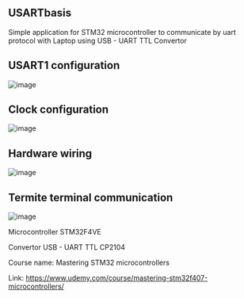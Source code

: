 ## USARTbasis
Simple application for STM32 microcontroller to communicate by uart protocol with Laptop using USB - UART TTL Convertor

## USART1 configuration
![image](https://github.com/user-attachments/assets/510b4c74-506e-4d30-9a3f-c21ece9bbcf4)

## Clock configuration
![image](https://github.com/user-attachments/assets/a9ceb812-a624-4551-9214-d781da2688b7)


## Hardware wiring
![image](https://github.com/user-attachments/assets/c07f565f-584b-4baa-b5c9-f9b83164849e)

## Termite terminal communication
![image](https://github.com/user-attachments/assets/a1a0ed7a-cb46-489c-aee5-e1b3f6f2bae6)

Microcontroller STM32F4VE

Convertor USB - UART TTL CP2104

Course name: Mastering STM32 microcontrollers

Link: https://www.udemy.com/course/mastering-stm32f407-microcontrollers/
